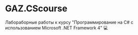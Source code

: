 # GAZ.CScourse
Лабораборные работы к курсу "Программирование на С# с использованием Microsoft .NET Framework 4" :computer:
